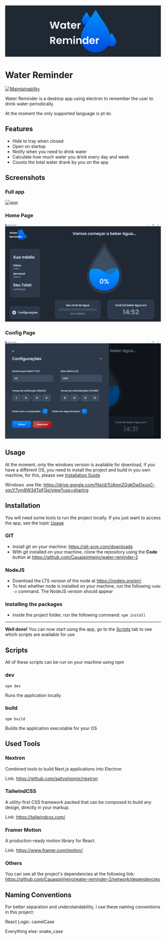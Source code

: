 ![WATER REMINDER](.github/readme.png)

# Water Reminder

[![Maintainability](https://api.codeclimate.com/v1/badges/706d0ce70c31e3977832/maintainability)](https://codeclimate.com/github/Cauaspinheiro/water-reminder-2/maintainability)

Water Reminder is a desktop app using electron to remember the user to drink water periodically.

At the moment the only supported language is pt-br.

## Features

- Hide to tray when closed
- Open on startup
- Notify when you need to drink water
- Calculate how much water you drink every day and week
- Counts the total water drank by you on the app

## Screenshots

### Full app

![app](.github/app.gif)

### Home Page

![home](.github/home.png)

### Config Page

![config](.github/config.png)

## Usage

At the moment, only the windows version is available for download, if you have a different OS, you need to install the project and build in you own machine, for this, please see [Installation Guide](#installation)

Windows .exe file: https://drive.google.com/file/d/1UAmnZGgkDwDxuoC-vocY7ym8W34TpFGe/view?usp=sharing

## Installation

You will need some tools to run the project locally. If you just want to access the app, see the topic [Usage](#usage)

### GIT

- Install git on your machine: https://git-scm.com/downloads
- With git installed on your machine, clone the repository using the **Code** button at https://github.com/Cauaspinheiro/water-reminder-2

### NodeJS

- Download the LTS version of the node at https://nodejs.org/en/
- To test whether node is installed on your machine, run the following `node -v` command. The NodeJS version should appear

### Installing the packages

- Inside the project folder, run the following command: `npm install`

---

**Well done!** You can now start using the app, go to the [Scripts](#scripts) tab to see which scripts are available for use

## Scripts

All of these scripts can be run on your machine using npm

### dev

```shell script
npm dev
```

Runs the application locally

### build

```shell script
npm build
```

Builds the application executable for your OS

## Used Tools

### Nextron

Combined tools to build Next.js applications into Electron

Link: https://github.com/saltyshiomix/nextron

### TailwindCSS

A utility-first CSS framework packed that can be composed to build any design, directly in your markup.

Link: https://tailwindcss.com/

### Framer Motion

A production-ready motion library for React.

Link: https://www.framer.com/motion/

### Others

You can see all the project's dependencies at the following link: https://github.com/Cauaspinheiro/water-reminder-2/network/dependencies

## Naming Conventions

For better separation and understandability, I use these naming conventions in this project:

React Logic: camelCase

Everything else: snake_case
